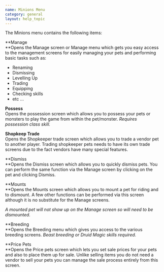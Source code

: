 ```yaml
---
name: Minions Menu
category: general
layout: help_topic
---
```

The Minions menu contains the following items:

**Manage  
**Opens the Manage screen or Manage menu which gets you easy access to the management screens for easily managing your pets and performing basic tasks such as:

*   Renaming
*   Dismissing
*   Levelling Up
*   Trading
*   Equipping
*   Checking skills
*   etc ...

**Possess**  
Opens the possession screen which allows you to possess your pets or monsters to play the game from within the pet/monster. _Requires possession class skill._

**Shopkeep Trade**  
Opens the Shopkeeper trade screen which allows you to trade a vendor pet to another player. Trading shopkeeper pets needs to have its own trade screens due to the fact vendors have many special features.

**Dismiss  
**Opens the Dismiss screen which allows you to quickly dismiss pets. You can perform the same function via the Manage screen by clicking on the pet and clicking Dismiss.

**Mounts  
**Opens the Mounts screen which allows you to mount a pet for riding and to dismount. A few other functions can be performed via this screen although it is no substitute for the Manage screens.

_A mounted pet will not show up on the Manage screen so will need to be dismounted._

**Breeding  
**Opens the Breeding menu which gives you access to the various breeding screens. _Beast breeding or Druid Magic skills required._

**Price Pets  
**Opens the Price pets screen which lets you set sale prices for your pets and also to place them up for sale. Unlike selling items you do not need a vendor to sell your pets you can manage the sale process entirely from this screen.